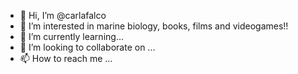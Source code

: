 - 👋 Hi, I’m @carlafalco
- 👀 I’m interested in marine biology, books, films and videogames!!
- 🌱 I’m currently learning...
- 💞️ I’m looking to collaborate on ...
- 📫 How to reach me ...

<!---
carlafalco/carlafalco is a ✨ special ✨ repository because its `README.md` (this file) appears on your GitHub profile.
You can click the Preview link to take a look at your changes.
--->
